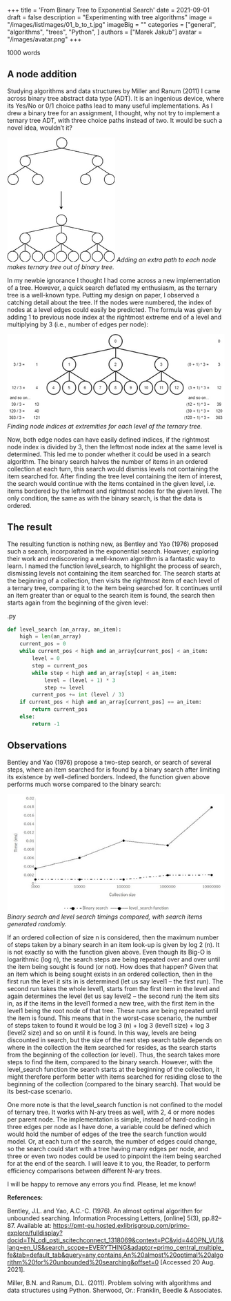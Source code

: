 +++
title = 'From Binary Tree to Exponential Search'
date = 2021-09-01
draft = false
description = "Experimenting with tree algorithms"
image = "/images/listImages/01_b_to_t.jpg"
imageBig = ""
categories = ["general", "algorithms", "trees", "Python", ]
authors = ["Marek Jakub"]
avatar = "/images/avatar.png"
+++

1000 words

## A node addition

Studying algorithms and data structures by Miller and Ranum (2011) I came across binary tree abstract data type (ADT). It is an ingenious device, where its Yes/No or 0/1 choice paths lead to many useful implementations. As I drew a binary tree for an assignment, I thought, why not try to implement a ternary tree ADT, with three choice paths instead of two. It would be such a novel idea, wouldn’t it?

![Adding an extra path to each node makes ternary tree out of binary tree.](images/01_b_to_t.jpg "Adding an extra path to each node makes ternary tree out of binary tree.")
*Adding an extra path to each node makes ternary tree out of binary tree.*

In my newbie ignorance I thought I had come across a new implementation of a tree. However, a quick search deflated my enthusiasm, as the ternary tree is a well-known type. Putting my design on paper, I observed a catching detail about the tree. If the nodes were numbered, the index of nodes at a level edges could easily be predicted. The formula was given by adding 1 to previous node index at the rightmost extreme end of a level and multiplying by 3 (i.e., number of edges per node):

![Finding node indices at extremities for each level of the ternary tree.](images/02_indices.jpg "Finding node indices at extremities for each level of the ternary tree.")
*Finding node indices at extremities for each level of the ternary tree.*

Now, both edge nodes can have easily defined indices, if the rightmost node index is divided by 3, then the leftmost node index at the same level is determined. This led me to ponder whether it could be used in a search algorithm. The binary search halves the number of items in an ordered collection at each turn, this search would dismiss levels not containing the item searched for. After finding the tree level containing the item of interest, the search would continue with the items contained in the given level, i.e. items bordered by the leftmost and rightmost nodes for the given level. The only condition, the same as with the binary search, is that the data is ordered.

## The result

The resulting function is nothing new, as Bentley and Yao (1976) proposed such a search, incorporated in the exponential search. However, exploring their work and rediscovering a well-known algorithm is a fantastic way to learn. I named the function level_search, to highlight the process of search, dismissing levels not containing the item searched for. The search starts at the beginning of a collection, then visits the rightmost item of each level of a ternary tree, comparing it to the item being searched for. It continues until an item greater than or equal to the search item is found, the search then starts again from the beginning of the given level:

.py

```py
def level_search (an_array, an_item):
    high = len(an_array)
    current_pos = 0
    while current_pos < high and an_array[current_pos] < an_item:
        level = 0
        step = current_pos
        while step < high and an_array[step] < an_item:
            level = (level + 1) * 3
            step += level
        current_pos += int (level / 3)
    if current_pos < high and an_array[current_pos] == an_item:
        return current_pos
    else:
        return -1
```

## Observations

Bentley and Yao (1976) propose a two-step search, or search of several steps, where an item searched for is found by a binary search after limiting its existence by well-defined borders. Indeed, the function given above performs much worse compared to the binary search:

![Binary search and level search timings compared, with search items generated randomly.](images/03_compared.jpg "Binary search and level search timings compared, with search items generated randomly.")
*Binary search and level search timings compared, with search items generated randomly.*

If an ordered collection of size n is considered, then the maximum number of steps taken by a binary search in an item look-up is given by log 2 (n). It is not exactly so with the function given above. Even though its Big-O is logarithmic (log n), the search steps are being repeated over and over until the item being sought is found (or not). How does that happen? Given that an item which is being sought exists in an ordered collection, then in the first run the level it sits in is determined (let us say level1 – the first run). The second run takes the whole level1, starts from the first item in the level and again determines the level (let us say level2 – the second run) the item sits in, as if the items in the level1 formed a new tree, with the first item in the level1 being the root node of that tree. These runs are being repeated until the item is found. This means that in the worst-case scenario, the number of steps taken to found it would be log 3 (n) + log 3 (level1 size) + log 3 (level2 size) and so on until it is found. In this way, levels are being discounted in search, but the size of the next step search table depends on where in the collection the item searched for resides, as the search starts from the beginning of the collection (or level). Thus, the search takes more steps to find the item, compared to the binary search. However, with the level_search function the search starts at the beginning of the collection, it might therefore perform better with items searched for residing close to the beginning of the collection (compared to the binary search). That would be its best-case scenario.

One more note is that the level_search function is not confined to the model of ternary tree. It works with N-ary trees as well, with 2, 4 or more nodes per parent node. The implementation is simple, instead of hard-coding in three edges per node as I have done, a variable could be defined which would hold the number of edges of the tree the search function would model. Or, at each turn of the search, the number of edges could change, so the search could start with a tree having many edges per node, and three or even two nodes could be used to pinpoint the item being searched for at the end of the search. I will leave it to you, the Reader, to perform efficiency comparisons between different N-ary trees.

I will be happy to remove any errors you find. Please, let me know!

**References:**

Bentley, J.L. and Yao, A.C.-C. (1976). An almost optimal algorithm for unbounded searching. Information Processing Letters, [online] 5(3), pp.82–87. Available at: <https://pmt-eu.hosted.exlibrisgroup.com/primo-explore/fulldisplay?docid=TN_cdi_osti_scitechconnect_1318069&context=PC&vid=44OPN_VU1&lang=en_US&search_scope=EVERYTHING&adaptor=primo_central_multiple_fe&tab=default_tab&query=any,contains,An%20almost%20optimal%20algorithm%20for%20unbounded%20searching&offset=0> [Accessed 20 Aug. 2021].

Miller, B.N. and Ranum, D.L. (2011). Problem solving with algorithms and data structures using Python. Sherwood, Or.: Franklin, Beedle & Associates.
